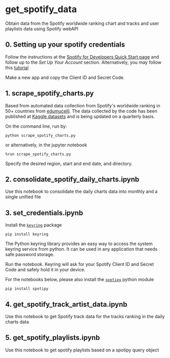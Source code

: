# get_spotify_data
 Obtain data from the Spotify worldwide ranking chart and tracks and user playlists data using Spotify webAPI

## 0. Setting up your spotify credentials
Follow the instructions at the [Spotify for Developers Quick Start page](https://developer.spotify.com/documentation/web-api/quick-start/) and follow up to the *Set Up Your Account* section. Alternatively, you may follow this [tutorial](https://developer.spotify.com/documentation/general/guides/authorization-guide/)

Make a new app and copy the Client ID and Secret Code.

## 1. scrape_spotify_charts.py
Based from automated data collection from Spotify's worldwide ranking in 50+ countries from [edumucelli](https://github.com/edumucelli/spotify-worldwide-ranking). The data collected by the code has been published at [Kaggle datasets](https://www.kaggle.com/jcacperalta/spotify-daily-top-200-ph) and is being updated on a quarterly basis.

On the command line, run by:
````
python scrape_spotify_charts.py
````
or alternatively, in the jupyter notebook
````
%run scrape_spotify_charts.py
````
Specify the desired region, start and end date, and directory.

## 2. consolidate_spotify_daily_charts.ipynb
Use this notebook to consolidate the daily charts data into monthly and a single unified file

## 3. set_credentials.ipynb

Install the [`keyring`](https://keyring.readthedocs.io/en/latest/) package
````
pip install keyring 
````
The Python keyring library provides an easy way to access the system keyring service from python. It can be used in any application that needs safe password storage. 

Run the notebook. Keyring will ask for your Spotify Client ID and Secret Code and safely hold it in your device.

For the notebooks below, please also install the [`spotipy`](https://spotipy.readthedocs.io/en/2.12.0/) python module 
````
pip install spotipy
````
## 4.  get_spotify_track_artist_data.ipynb
Use this notebook to get Spotify track data for the tracks ranking in the daily charts data

## 5. get_spotify_playlists.ipynb
Use this notebook to get spotify playlists based on a spotipy query object 


